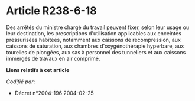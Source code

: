 # Article R238-6-18

Des arrêtés du ministre chargé du travail peuvent fixer, selon leur usage ou leur destination, les prescriptions
d'utilisation applicables aux enceintes pressurisées habitées, notamment aux caissons de recompression, aux caissons de
saturation, aux chambres d'oxygénothérapie hyperbare, aux tourelles de plongées, aux sas à personnel des tunneliers et aux
caissons immergés de travaux en air comprimé.

**Liens relatifs à cet article**

_Codifié par_:

  - Décret n°2004-196 2004-02-25
